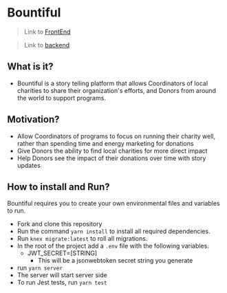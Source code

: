 # **Bountiful**

> Link to [FrontEnd](https://appbountiful.netlify.com/)

> Link to [backend](https://bountiful-backend.herokuapp.com/)

## What is it?

- Bountiful is a story telling platform that allows Coordinators of local charities to share their organization's efforts, and Donors from around the world to support programs.

## Motivation?

- Allow Coordinators of programs to focus on running their charity well, rather than spending time and energy marketing for donations
- Give Donors the ability to find local charities for more direct impact
- Help Donors see the impact of their donations over time with story updates


## How to install and Run?

Bountiful requires you to create your own environmental files and variables to run.

- Fork and clone this repository
- Run the command `yarn install` to install all required dependencies.
- Run `knex migrate:latest` to roll all migrations.
- In the root of the project add a `.env` file with the following variables.
  - JWT_SECRET=[STRING]
    - This will be a jsonwebtoken secret string you generate
- run `yarn server`
- The server will start server side
- To run Jest tests, run `yarn test`
